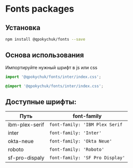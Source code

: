 # Fonts packages

## Установка

```bash
npm install @qpokychuk/fonts --save
```

## Основа использования

Импортируйте нужный шрифт в js или css

```js
import '@qpokychuk/fonts/inter/index.css';
```

```css
@import '@qpokychuk/fonts/inter/index.css';
```

## Доступные шрифты:

| Путь | font-family |
|---|---|
| ibm-plex-serif | `font-family: 'IBM Plex Serif` |
| inter | `font-family: 'Inter'` |
| okta-neue | `font-family: 'Okta Neue'` |
| roboto | `font-family: 'Roboto'` |
| sf-pro-dispaly | `font-family: 'SF Pro Display'` |